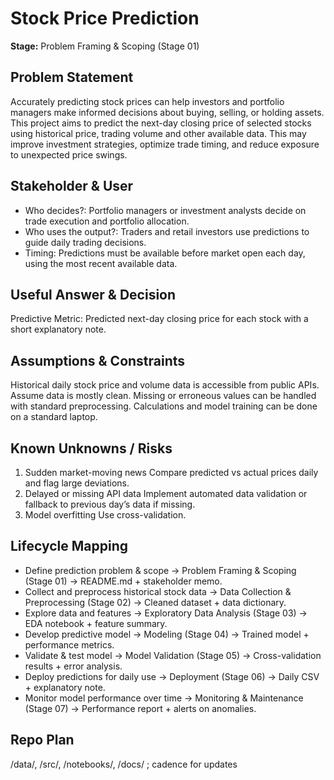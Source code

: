 # Stock Price Prediction
**Stage:** Problem Framing & Scoping (Stage 01)
## Problem Statement
Accurately predicting stock prices can help investors and portfolio managers make informed decisions about buying, selling, or holding assets. This project aims to predict the next-day closing price of selected stocks using historical price, trading volume and other available data. This may improve investment strategies, optimize trade timing, and reduce exposure to unexpected price swings.
## Stakeholder & User
- Who decides?: Portfolio managers or investment analysts decide on trade execution and portfolio allocation.
- Who uses the output?: Traders and retail investors use predictions to guide daily trading decisions.
- Timing: Predictions must be available before market open each day, using the most recent available data.
## Useful Answer & Decision
Predictive
Metric: Predicted next-day closing price for each stock with a short explanatory note.
## Assumptions & Constraints
Historical daily stock price and volume data is accessible from public APIs.
Assume data is mostly clean. Missing or erroneous values can be handled with standard preprocessing.
Calculations and model training can be done on a standard laptop.
## Known Unknowns / Risks
1. Sudden market-moving news
    Compare predicted vs actual prices daily and flag large deviations.
2. Delayed or missing API data
    Implement automated data validation or fallback to previous day’s data if missing.
3. Model overfitting
    Use cross-validation.
## Lifecycle Mapping
- Define prediction problem & scope → Problem Framing & Scoping (Stage 01) → README.md + stakeholder memo.
- Collect and preprocess historical stock data → Data Collection & Preprocessing (Stage 02) → Cleaned dataset + data dictionary.
- Explore data and features → Exploratory Data Analysis (Stage 03) → EDA notebook + feature summary.
- Develop predictive model → Modeling (Stage 04) → Trained model + performance metrics.
- Validate & test model → Model Validation (Stage 05) → Cross-validation results + error analysis.
- Deploy predictions for daily use → Deployment (Stage 06) → Daily CSV + explanatory note.
- Monitor model performance over time → Monitoring & Maintenance (Stage 07) → Performance report + alerts on anomalies.
## Repo Plan
/data/, /src/, /notebooks/, /docs/ ; cadence for updates
